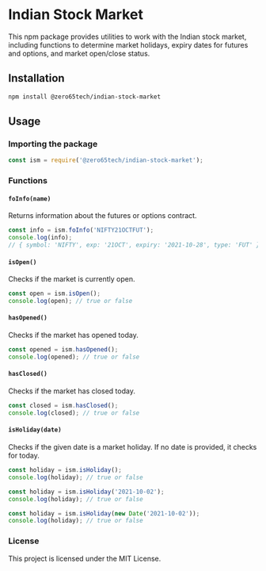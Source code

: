 # Indian Stock Market

This npm package provides utilities to work with the Indian stock market, including functions to determine market holidays, expiry dates for futures and options, and market open/close status.

## Installation

```sh
npm install @zero65tech/indian-stock-market
```

## Usage

### Importing the package

```javascript
const ism = require('@zero65tech/indian-stock-market');
```

### Functions

#### `foInfo(name)`

Returns information about the futures or options contract.

```javascript
const info = ism.foInfo('NIFTY21OCTFUT');
console.log(info);
// { symbol: 'NIFTY', exp: '21OCT', expiry: '2021-10-28', type: 'FUT' }
```

#### `isOpen()`

Checks if the market is currently open.

```javascript
const open = ism.isOpen();
console.log(open); // true or false
```

#### `hasOpened()`

Checks if the market has opened today.

```javascript
const opened = ism.hasOpened();
console.log(opened); // true or false
```

#### `hasClosed()`

Checks if the market has closed today.

```javascript
const closed = ism.hasClosed();
console.log(closed); // true or false
```

#### `isHoliday(date)`

Checks if the given date is a market holiday. If no date is provided, it checks for today.

```javascript
const holiday = ism.isHoliday();
console.log(holiday); // true or false
```

```javascript
const holiday = ism.isHoliday('2021-10-02');
console.log(holiday); // true or false
```

```javascript
const holiday = ism.isHoliday(new Date('2021-10-02'));
console.log(holiday); // true or false
```

### License

This project is licensed under the MIT License.